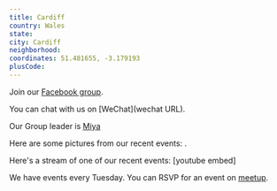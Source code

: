 ```yaml
---
title: Cardiff
country: Wales
state: 
city: Cardiff
neighborhood: 
coordinates: 51.481655, -3.179193
plusCode:
---
```

Join our [Facebook group](https://www.facebook.com/groups/free.code.camp.cardiff).

You can chat with us on [WeChat](wechat URL).

Our Group leader is [Miya](freecodecamp.org/miya)

Here are some pictures from our recent events:
![]().

Here's a stream of one of our recent events:
[youtube embed]

We have events every Tuesday. You can RSVP for an event on [meetup](meetupurl).
